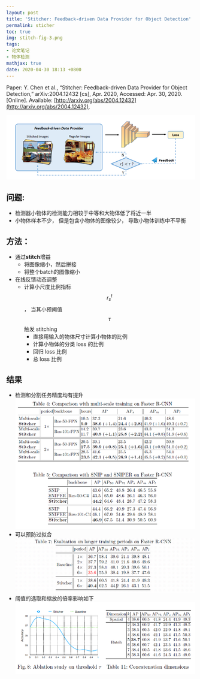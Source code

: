 ```yaml
---
layout: post
title: 'Stitcher: Feedback-driven Data Provider for Object Detection'
permalink: sticher
toc: true
img: stitch-fig-3.png
tags:
- 论文笔记
- 物体检测
mathjax: true
date: 2020-04-30 18:13 +0800
---
```

Paper: Y. Chen et al., “Stitcher: Feedback-driven Data Provider for Object Detection,” arXiv:2004.12432 [cs], Apr. 2020, Accessed: Apr. 30, 2020. [Online]. Available: [http://arxiv.org/abs/2004.12432](http://arxiv.org/abs/2004.12432).

![](/assets/img/stitch-fig-3.png)

## 问题:  
  - 检测器小物体的检测能力相较于中等和大物体低了将近一半
  - 小物体样本不少， 但是包含小物体的图像较少， 导致小物体训练中不平衡
  
## 方法：  
  - 通过**stitch**增益  
    - 将图像缩小，然后拼接
    - 将整个batch的图像缩小
  - 在线反馈动态调整
    - 计算小尺度比例指标$$r_s^t$$ ， 当其小预阈值 $$\tau$$ 触发 stitching
      - 直接用输入的物体尺寸计算小物体的比例
      - 计算小物体的分类 loss 的比例
      - 回归 loss 比例
      - 总 loss 比例

## 结果  
  - 检测和分割任务精度均有提升  
![](/assets/img/stitch-table4-5.png)  
  - 可以预防过拟合  
![](/assets/img/stitch-table-7.png)  
  - 阈值的选取和缩放的倍率影响如下  
![](/assets/img/stitch-fig-8-table-11.png)